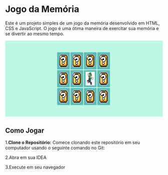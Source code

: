 # Jogo da Memória

Este é um projeto simples de um jogo da memória desenvolvido em HTML, CSS e JavaScript. O jogo é uma ótima maneira de exercitar sua memória e se divertir ao mesmo tempo.

![IMG](https://github.com/Marcos-Gabriell/JogoDaMemoria/blob/master/Desktop%20Screenshot%202023.10.08%20-%2020.18.40.36.png) 


## Como Jogar

1.**Clone o Repositório:** Comece clonando este repositório em seu computador usando o seguinte comando no Git:

2.Abra em sua IDEA

3.Execute em seu navegador
